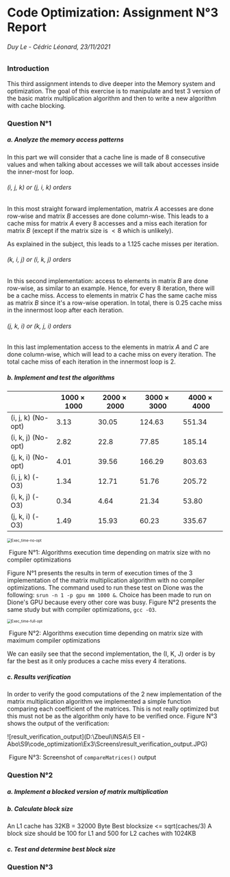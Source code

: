 # Code Optimization: Assignment N°3 Report

###### Duy Le - Cédric Léonard, 23/11/2021

### Introduction

This third assignment intends to dive deeper into the Memory system and optimization. The goal of this exercise is to manipulate and test 3 version of the basic matrix multiplication algorithm and then to write a new algorithm with cache blocking.

### Question N°1

##### a. Analyze the memory access patterns

In this part we will consider that a cache line is made of 8 consecutive values and when talking about accesses we will talk about accesses inside the inner-most for loop.

###### (i, j, k) or (j, i, k) orders

In this most straight forward implementation, matrix $A$ accesses are done row-wise and matrix $B$ accesses are done column-wise. This leads to a cache miss for matrix $A$ every 8 accesses and a miss each iteration for matrix $B$ (except if the matrix size is $< 8$ which is unlikely).

As explained in the subject, this leads to a $1.125$ cache misses per iteration.

###### (k, i, j) or (i, k, j) orders

In this second implementation: access to elements in matrix $B$ are done row-wise, as similar to an example. Hence, for every 8 iteration, there will be a cache miss. Access to elements in matrix $C$ has the same cache miss as matrix $B$ since it's a row-wise operation. 
In total, there is $0.25$ cache miss in the innermost loop after each iteration.

###### (j, k, i) or (k, j, i) orders

In this last implementation access to the elements in matrix $A$ and $C$ are done column-wise, which will lead to a cache miss on every iteration. The total cache miss of each iteration in the innermost loop is $2$.

##### b. Implement and test the algorithms

|                    | $1000 \times 1000$ | $2000 \times 2000$ | $3000 \times 3000$ | $4000 \times 4000$ |
| ------------------ | ------------------ | ------------------ | ------------------ | ------------------ |
| (i, j, k) (No-opt) | 3.13               | 30.05              | 124.63             | 551.34             |
| (i, k, j) (No-opt) | 2.82               | 22.8               | 77.85              | 185.14             |
| (j, k, i) (No-opt) | 4.01               | 39.56              | 166.29             | 803.63             |
| (i, j, k) (-O3)    | 1.34               | 12.71              | 51.76              | 205.72             |
| (i, k, j) (-O3)    | 0.34               | 4.64               | 21.34              | 53.80              |
| (j, k, i) (-O3)    | 1.49               | 15.93              | 60.23              | 335.67             |

<img src="D:\Zbeul\INSA\5 EII - Abo\S9\code_optimization\Ex3\Screens\Exec_time-no-opt.JPG" alt="Exec_time-no-opt" style="zoom:60%;" />

​				Figure N°1: Algorithms execution time depending on matrix size with no compiler optimizations

Figure N°1 presents the results in term of execution times of the 3 implementation of the matrix multiplication algorithm with no compiler optimizations. The command used to run these test on Dione was the following: `srun -n 1 -p gpu mm 1000 &`. Choice has been made to run on Dione's GPU because every other core was busy. Figure N°2 presents the same study but with compiler optimizations, `gcc -O3`.

<img src="D:\Zbeul\INSA\5 EII - Abo\S9\code_optimization\Ex3\Screens\Exec_time-full-opt.JPG" alt="Exec_time-full-opt" style="zoom:60%;" />

​		Figure N°2: Algorithms execution time depending on matrix size with maximum compiler optimizations

We can easily see that the second implementation, the (I, K, J) order is by far the best as it only produces a cache miss every $4$ iterations.

##### c. Results verification

In order to verify the good computations of the 2 new implementation of the matrix multiplication algorithm we implemented a simple function comparing each coefficient of the matrices. This is not really optimized but this must not be as the algorithm only have to be verified once. Figure N°3 shows the output of the verification:

![result_verification_output](D:\Zbeul\INSA\5 EII - Abo\S9\code_optimization\Ex3\Screens\result_verification_output.JPG)

​					Figure N°3: Screenshot of `compareMatrices()` output

### Question N°2

##### a. Implement a blocked version of matrix multiplication

##### b. Calculate block size

An L1 cache has 32KB = 32000 Byte 
Best blocksize <= sqrt(caches/3)
A block size should be 100 for L1 and 500 for L2 caches with 1024KB

##### c. Test and determine best block size


### Question N°3

